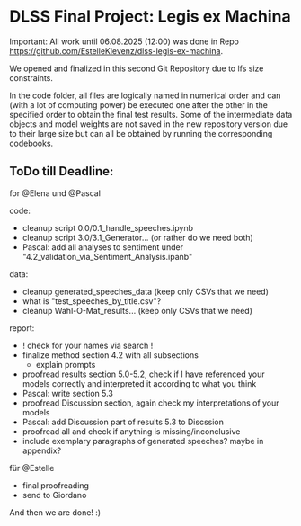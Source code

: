 # DLSS Final Project: Legis ex Machina

Important: All work until 06.08.2025 (12:00) was done in Repo https://github.com/EstelleKlevenz/dlss-legis-ex-machina. 

We opened and finalized in this second Git Repository due  to lfs size constraints.

In the code folder, all files are logically named in numerical order and can (with a lot of computing power) be executed one after the other in the specified order to obtain the final test results.
Some of the intermediate data objects and model weights are not saved in the new repository version due to their large size but can all be obtained by running the corresponding codebooks.


## ToDo till Deadline:

for @Elena und @Pascal

code:
- cleanup script 0.0/0.1_handle_speeches.ipynb
- cleanup script 3.0/3.1_Generator... (or rather do we need both)
- Pascal: add all analyses to sentiment under "4.2_validation_via_Sentiment_Analysis.ipanb"

data:
- cleanup generated_speeches_data (keep only CSVs that we need)
- what is "test_speeches_by_title.csv"?
- cleanup Wahl-O-Mat_results... (keep only CSVs that we need)


report:
- ! check for your names via search !
- finalize method section 4.2 with all subsections
    - explain prompts
- proofread results section 5.0-5.2, check if I have referenced your models correctly and interpreted it according to what you think
- Pascal: write section 5.3
- proofread Discussion section, again check my interpretations of your models
- Pascal: add Discussion part of results 5.3 to Discssion
- proofread all and check if anything is missing/inconclusive
- include exemplary paragraphs of generated speeches? maybe in appendix?

für @Estelle
- final proofreading
- send to Giordano

And then we are done! :)
    
